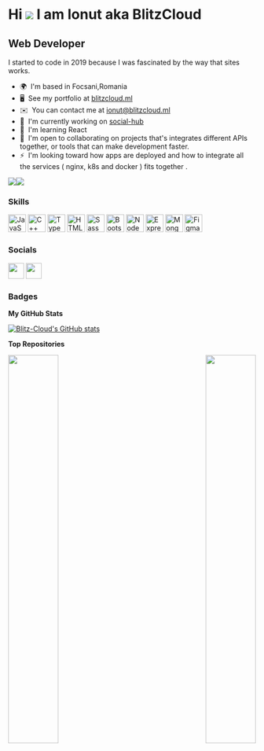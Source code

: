 # Hi ![](https://user-images.githubusercontent.com/18350557/176309783-0785949b-9127-417c-8b55-ab5a4333674e.gif) I am Ionut aka BlitzCloud

## Web Developer

I started to code in 2019 because I was fascinated by the way that sites works.

- 🌍  I'm based in Focsani,Romania
- 🖥️  See my portfolio at [blitzcloud.ml](http://blitzcloud.ml)
- ✉️  You can contact me at [ionut@blitzcloud.ml](mailto:ionut@blitzcloud.ml)
- 🚀  I'm currently working on [social-hub](http://github.com/BlitzStudio/social-hub)
- 🧠  I'm learning React
- 🤝  I'm open to collaborating on projects that's integrates different APIs together, or tools that can make development faster.
- ⚡  I'm looking toward how apps are deployed and how to integrate all the services ( nginx, k8s and docker ) fits together .

<a href="https://www.twitter.com/blitz_cloud1369" target="_blank" rel="noreferrer"><img
src="https://img.shields.io/twitter/follow/blitz_cloud1369?logo=twitter&style=for-the-badge&color=0891b2&labelColor=1c1917"
/></a><a href="https://www.github.com/Blitz-Cloud" target="_blank" rel="noreferrer"><img
src="https://img.shields.io/github/followers/Blitz-Cloud?logo=github&style=for-the-badge&color=0891b2&labelColor=1c1917" /></a>

### Skills

<p align="left">
<a href="https://developer.mozilla.org/en-US/docs/Web/JavaScript" target="_blank" rel="noreferrer"><img src="https://raw.githubusercontent.com/danielcranney/readme-generator/main/public/icons/skills/javascript-colored.svg" width="36" height="36" alt="JavaScript" /></a>
<a href="https://docs.microsoft.com/en-us/cpp/?view=msvc-170" target="_blank" rel="noreferrer"><img src="https://raw.githubusercontent.com/danielcranney/readme-generator/main/public/icons/skills/cplusplus-colored.svg" width="36" height="36" alt="C++" /></a>
<a href="https://www.typescriptlang.org/" target="_blank" rel="noreferrer"><img src="https://raw.githubusercontent.com/danielcranney/readme-generator/main/public/icons/skills/typescript-colored.svg" width="36" height="36" alt="TypeScript" /></a>
<a href="https://developer.mozilla.org/en-US/docs/Glossary/HTML5" target="_blank" rel="noreferrer"><img src="https://raw.githubusercontent.com/danielcranney/readme-generator/main/public/icons/skills/html5-colored.svg" width="36" height="36" alt="HTML5" /></a>
<a href="https://sass-lang.com/" target="_blank" rel="noreferrer"><img src="https://raw.githubusercontent.com/danielcranney/readme-generator/main/public/icons/skills/sass-colored.svg" width="36" height="36" alt="Sass" /></a>
<a href="https://getbootstrap.com/" target="_blank" rel="noreferrer"><img src="https://raw.githubusercontent.com/danielcranney/readme-generator/main/public/icons/skills/bootstrap-colored.svg" width="36" height="36" alt="Bootstrap" /></a>
<a href="https://nodejs.org/en/" target="_blank" rel="noreferrer"><img src="https://raw.githubusercontent.com/danielcranney/readme-generator/main/public/icons/skills/nodejs-colored.svg" width="36" height="36" alt="NodeJS" /></a>
<a href="https://expressjs.com/" target="_blank" rel="noreferrer"><img src="https://raw.githubusercontent.com/danielcranney/readme-generator/main/public/icons/skills/express-colored.svg" width="36" height="36" alt="Express" /></a>
<a href="https://www.mongodb.com/" target="_blank" rel="noreferrer"><img src="https://raw.githubusercontent.com/danielcranney/readme-generator/main/public/icons/skills/mongodb-colored.svg" width="36" height="36" alt="MongoDB" /></a>
<a href="https://www.figma.com/" target="_blank" rel="noreferrer"><img src="https://raw.githubusercontent.com/danielcranney/readme-generator/main/public/icons/skills/figma-colored.svg" width="36" height="36" alt="Figma" /></a>
</p>

### Socials

<p align="left"> <a href="https://www.github.com/Blitz-Cloud" target="_blank" rel="noreferrer"><img src="https://raw.githubusercontent.com/danielcranney/readme-generator/main/public/icons/socials/github.svg" width="32" height="32" /></a> <a href="https://www.twitter.com/blitz_cloud1369" target="_blank" rel="noreferrer"><img src="https://raw.githubusercontent.com/danielcranney/readme-generator/main/public/icons/socials/twitter.svg" width="32" height="32" /></a></p>

### Badges

<b>My GitHub Stats</b>

<a href="http://www.github.com/Blitz-Cloud"><img src="https://github-readme-stats.vercel.app/api?username=Blitz-Cloud&show_icons=true&hide=stars,issues,&title_color=0891b2&text_color=ffffff&icon_color=0891b2&bg_color=1c1917&hide_border=true&show_icons=true" alt="Blitz-Cloud's GitHub stats" /></a>

<b>Top Repositories</b>

<div width="100%" align="center">
  <a href="https://github.com/BlitzStudio/blog-template" align="left"
    ><img
      align="left"
      width="45%"
      src="https://github-readme-stats.vercel.app/api/pin/?username=BlitzStudio&repo=blog-template&title_color=0891b2&text_color=ffffff&icon_color=0891b2&bg_color=1c1917&hide_border=true&locale=en" /></a
  ><a href="https://github.com/BlitzStudio/social-hub" align="right"
    ><img
      align="right"
      width="45%"
      src="https://github-readme-stats.vercel.app/api/pin/?username=BlitzStudio&repo=social-hub&title_color=0891b2&text_color=ffffff&icon_color=0891b2&bg_color=1c1917&hide_border=true&locale=en"
  /></a>
</div>
<br /><br /><br /><br /><br /><br /><br />
